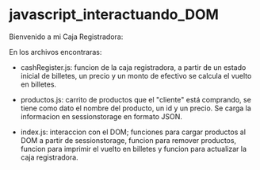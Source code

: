 # javascript_interactuando_DOM

Bienvenido a mi Caja Registradora: 

En los archivos encontraras:

- cashRegister.js: funcion de la caja registradora, a partir de un 
estado inicial de billetes, un precio y un monto de efectivo 
se calcula el vuelto en billetes.

- productos.js: carrito de productos que el "cliente" está comprando, 
se tiene como dato el nombre del producto, un id y un precio. Se carga 
la informacion en sessionstorage en formato JSON.

- index.js: interaccion con el DOM; funciones para cargar productos al DOM a
partir de sessionstorage, funcion para remover productos, funcion 
para imprimir el vuelto en billetes y funcion para actualizar la caja registradora.
